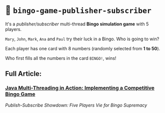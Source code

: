 # :busts_in_silhouette: `bingo-game-publisher-subscriber`

It's a *publisher/subscriber* multi-thread **Bingo simulation game** with 5 players.

`Mary`, `John`, `Mark`, `Ana` and `Paul` try their luck in a Bingo. Who is going to win?

Each player has one card with 8 numbers (randomly selected from **1 to 50**).

Who first fills all the numbers in the card `BINGO!`, wins!

## Full Article:
### [Java Multi-Threading in Action: Implementing a Competitive Bingo Game](https://medium.com/itnext/java-multi-threading-in-action-implementing-a-competitive-bingo-game-023429a5c6cc)
_Publish-Subscribe Showdown: Five Players Vie for Bingo Supremacy_
